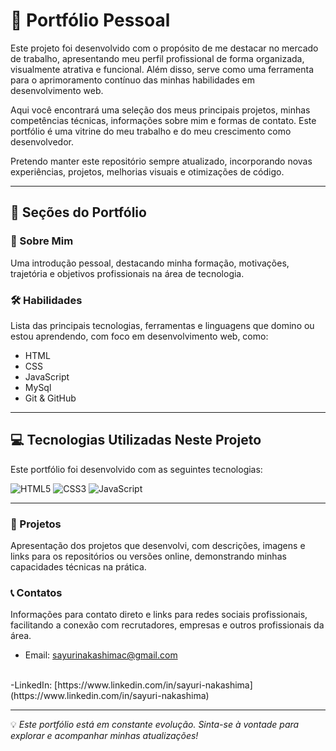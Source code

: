 # 📁 Portfólio Pessoal

Este projeto foi desenvolvido com o propósito de me destacar no mercado de trabalho, apresentando meu perfil profissional de forma organizada, visualmente atrativa e funcional. Além disso, serve como uma ferramenta para o aprimoramento contínuo das minhas habilidades em desenvolvimento web.

Aqui você encontrará uma seleção dos meus principais projetos, minhas competências técnicas, informações sobre mim e formas de contato. Este portfólio é uma vitrine do meu trabalho e do meu crescimento como desenvolvedor.

Pretendo manter este repositório sempre atualizado, incorporando novas experiências, projetos, melhorias visuais e otimizações de código.

---

## 🧩 Seções do Portfólio

### 📌 Sobre Mim
Uma introdução pessoal, destacando minha formação, motivações, trajetória e objetivos profissionais na área de tecnologia.

### 🛠️ Habilidades
Lista das principais tecnologias, ferramentas e linguagens que domino ou estou aprendendo, com foco em desenvolvimento web, como:
- HTML
- CSS
- JavaScript
- MySql
- Git & GitHub


---

## 💻 Tecnologias Utilizadas Neste Projeto

Este portfólio foi desenvolvido com as seguintes tecnologias:

![HTML5](https://img.shields.io/badge/HTML5-E34F26?style=for-the-badge&logo=html5&logoColor=white)
![CSS3](https://img.shields.io/badge/CSS3-1572B6?style=for-the-badge&logo=css3&logoColor=white)
![JavaScript](https://img.shields.io/badge/JavaScript-F7DF1E?style=for-the-badge&logo=javascript&logoColor=black)

---

### 🚀 Projetos
Apresentação dos projetos que desenvolvi, com descrições, imagens e links para os repositórios ou versões online, demonstrando minhas capacidades técnicas na prática.

### 📞 Contatos
Informações para contato direto e links para redes sociais profissionais, facilitando a conexão com recrutadores, empresas e outros profissionais da área.

- Email: sayurinakashimac@gmail.com
<br/>
-LinkedIn: [https://www.linkedin.com/in/sayuri-nakashima](https://www.linkedin.com/in/sayuri-nakashima)

---

💡 *Este portfólio está em constante evolução. Sinta-se à vontade para explorar e acompanhar minhas atualizações!*